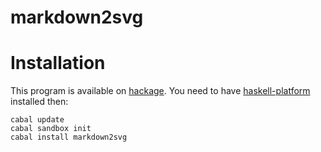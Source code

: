 markdown2svg
============

# Installation
This program is available on [hackage](https://hackage.haskell.org/package/markdown2svg).
You need to have [haskell-platform](https://www.haskell.org/platform/) installed then:
```
cabal update
cabal sandbox init
cabal install markdown2svg 

```
